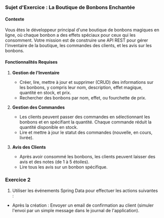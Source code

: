 ### Sujet d'Exercice : **La Boutique de Bonbons Enchantée**

#### Contexte
Vous êtes le développeur principal d'une boutique de bonbons magiques en ligne, où chaque bonbon a des effets spéciaux pour ceux qui les consomment. Votre mission est de construire une API REST pour gérer l'inventaire de la boutique, les commandes des clients, et les avis sur les bonbons.

#### Fonctionnalités Requises

1. **Gestion de l'Inventaire**
    - Créer, lire, mettre à jour et supprimer (CRUD) des informations sur les bonbons, y compris leur nom, description, effet magique, quantité en stock, et prix.
    - Rechercher des bonbons par nom, effet, ou fourchette de prix.

2. **Gestion des Commandes**
    - Les clients peuvent passer des commandes en sélectionnant les bonbons et en spécifiant la quantité. Chaque commande réduit la quantité disponible en stock.
    - Lire et mettre à jour le statut des commandes (nouvelle, en cours, livrée).

3. **Avis des Clients**
    - Après avoir consommé les bonbons, les clients peuvent laisser des avis et des notes (de 1 à 5 étoiles).
    - Lire tous les avis sur un bonbon spécifique.



### Exercice 2
1. Utiliser les événements Spring Data pour effectuer les actions suivantes :
-  Après la création : Envoyer un email de confirmation au client (simuler l'envoi par un simple message dans le journal de l'application).